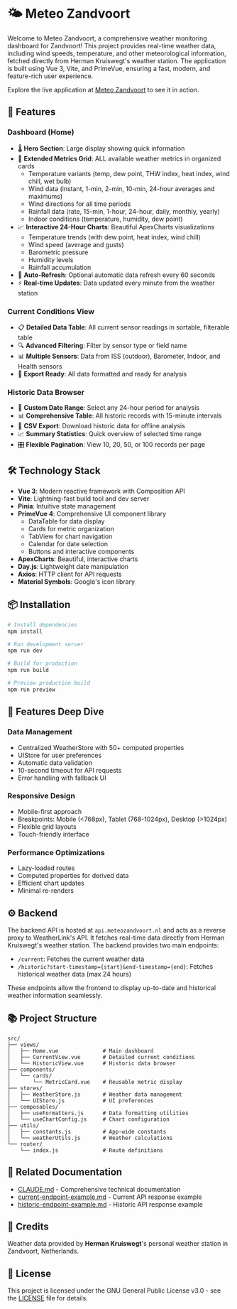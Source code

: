 # 🌤️ Meteo Zandvoort

Welcome to Meteo Zandvoort, a comprehensive weather monitoring dashboard for Zandvoort! This project provides real-time weather data, including wind speeds, temperature, and other meteorological information, fetched directly from Herman Kruiswegt's weather station. The application is built using Vue 3, Vite, and PrimeVue, ensuring a fast, modern, and feature-rich user experience.

Explore the live application at [Meteo Zandvoort](https://meteozandvoort.nl) to see it in action.

## 🌟 Features

### Dashboard (Home)

- 🌡️ **Hero Section**: Large display showing quick information
- 🎯 **Extended Metrics Grid**: ALL available weather metrics in organized cards
  - Temperature variants (temp, dew point, THW index, heat index, wind chill, wet bulb)
  - Wind data (instant, 1-min, 2-min, 10-min, 24-hour averages and maximums)
  - Wind directions for all time periods
  - Rainfall data (rate, 15-min, 1-hour, 24-hour, daily, monthly, yearly)
  - Indoor conditions (temperature, humidity, dew point)
- 📈 **Interactive 24-Hour Charts**: Beautiful ApexCharts visualizations
  - Temperature trends (with dew point, heat index, wind chill)
  - Wind speed (average and gusts)
  - Barometric pressure
  - Humidity levels
  - Rainfall accumulation
- 🔄 **Auto-Refresh**: Optional automatic data refresh every 60 seconds
- ⚡ **Real-time Updates**: Data updated every minute from the weather station

### Current Conditions View

- 📋 **Detailed Data Table**: All current sensor readings in sortable, filterable table
- 🔍 **Advanced Filtering**: Filter by sensor type or field name
- 📊 **Multiple Sensors**: Data from ISS (outdoor), Barometer, Indoor, and Health sensors
- 💾 **Export Ready**: All data formatted and ready for analysis

### Historic Data Browser

- 📅 **Custom Date Range**: Select any 24-hour period for analysis
- 📊 **Comprehensive Table**: All historic records with 15-minute intervals
- 🔽 **CSV Export**: Download historic data for offline analysis
- 📈 **Summary Statistics**: Quick overview of selected time range
- 🎛️ **Flexible Pagination**: View 10, 20, 50, or 100 records per page

## 🛠️ Technology Stack

- **Vue 3**: Modern reactive framework with Composition API
- **Vite**: Lightning-fast build tool and dev server
- **Pinia**: Intuitive state management
- **PrimeVue 4**: Comprehensive UI component library
  - DataTable for data display
  - Cards for metric organization
  - TabView for chart navigation
  - Calendar for date selection
  - Buttons and interactive components
- **ApexCharts**: Beautiful, interactive charts
- **Day.js**: Lightweight date manipulation
- **Axios**: HTTP client for API requests
- **Material Symbols**: Google's icon library

## 📦 Installation

```bash
# Install dependencies
npm install

# Run development server
npm run dev

# Build for production
npm run build

# Preview production build
npm run preview
```

## 🎨 Features Deep Dive

### Data Management

- Centralized WeatherStore with 50+ computed properties
- UIStore for user preferences
- Automatic data validation
- 10-second timeout for API requests
- Error handling with fallback UI

### Responsive Design

- Mobile-first approach
- Breakpoints: Mobile (<768px), Tablet (768-1024px), Desktop (>1024px)
- Flexible grid layouts
- Touch-friendly interface

### Performance Optimizations

- Lazy-loaded routes
- Computed properties for derived data
- Efficient chart updates
- Minimal re-renders

## ⚙️ Backend

The backend API is hosted at `api.meteozandvoort.nl` and acts as a reverse proxy to WeatherLink's API. It fetches real-time data directly from Herman Kruiswegt's weather station. The backend provides two main endpoints:

- `/current`: Fetches the current weather data
- `/historic?start-timestamp={start}&end-timestamp={end}`: Fetches historical weather data (max 24 hours)

These endpoints allow the frontend to display up-to-date and historical weather information seamlessly.

## 📚 Project Structure

```
src/
├── views/
│   ├── Home.vue              # Main dashboard
│   ├── CurrentView.vue       # Detailed current conditions
│   └── HistoricView.vue      # Historic data browser
├── components/
│   └── cards/
│       └── MetricCard.vue    # Reusable metric display
├── stores/
│   ├── WeatherStore.js       # Weather data management
│   └── UIStore.js            # UI preferences
├── composables/
│   ├── useFormatters.js      # Data formatting utilities
│   └── useChartConfig.js     # Chart configuration
├── utils/
│   ├── constants.js          # App-wide constants
│   └── weatherUtils.js       # Weather calculations
└── router/
    └── index.js              # Route definitions
```

## 🔗 Related Documentation

- [CLAUDE.md](CLAUDE.md) - Comprehensive technical documentation
- [current-endpoint-example.md](current-endpoint-example.md) - Current API response example
- [historic-endpoint-example.md](historic-endpoint-example.md) - Historic API response example

## 🙏 Credits

Weather data provided by **Herman Kruiswegt**'s personal weather station in Zandvoort, Netherlands.

## 📝 License

This project is licensed under the GNU General Public License v3.0 - see the [LICENSE](LICENSE) file for details.
